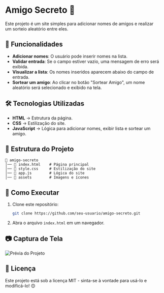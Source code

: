 # Amigo Secreto 🎁

Este projeto é um site simples para adicionar nomes de amigos e realizar um sorteio aleatório entre eles.

## 📌 Funcionalidades
- **Adicionar nomes**: O usuário pode inserir nomes na lista.
- **Validar entrada**: Se o campo estiver vazio, uma mensagem de erro será exibida.
- **Visualizar a lista**: Os nomes inseridos aparecem abaixo do campo de entrada.
- **Sortear um amigo**: Ao clicar no botão "Sortear Amigo", um nome aleatório será selecionado e exibido na tela.

## 🛠️ Tecnologias Utilizadas
- **HTML** → Estrutura da página.
- **CSS** → Estilização do site.
- **JavaScript** → Lógica para adicionar nomes, exibir lista e sortear um amigo.

## 📂 Estrutura do Projeto
```
📁 amigo-secreto
│── 📄 index.html    # Página principal
│── 📄 style.css     # Estilização do site
│── 📄 app.js        # Lógica do site
│── 📁 assets        # Imagens e ícones
```

## 🚀 Como Executar
1. Clone este repositório:
   ```sh
   git clone https://github.com/seu-usuario/amigo-secreto.git
   ```
2. Abra o arquivo `index.html` em um navegador.

## 📷 Captura de Tela
![Prévia do Projeto](assets/amigo-secreto.png)

## 📜 Licença
Este projeto está sob a licença MIT - sinta-se à vontade para usá-lo e modificá-lo! 😊

